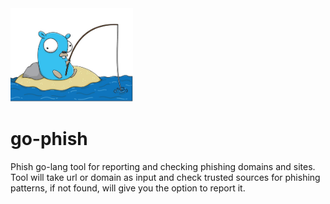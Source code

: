 <img src="golang-gopher-phishing.png" height="150px" />

# go-phish
Phish go-lang tool for reporting and checking phishing domains and sites. Tool will take url or domain as input and check trusted sources for phishing patterns, if not found, will give you the option to report it.